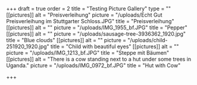 +++
draft = true
order = 2
title = "Testing Picture Gallery"
type = ""
[[pictures]]
alt = "Preisverleihung"
picture = "/uploads/Echt Gut Preisverleihung im Stuttgarter Schloss.JPG"
title = "Preisverleihung"
[[pictures]]
alt = ""
picture = "/uploads/IMG_1955_bf.JPG"
title = "Pepper"
[[pictures]]
alt = ""
picture = "/uploads/sausage-tree-3936362_1920.jpg"
title = "Blue clouds"
[[pictures]]
alt = ""
picture = "/uploads/child-251920_1920.jpg"
title = "Child with beautiful eyes"
[[pictures]]
alt = ""
picture = "/uploads/IMG_1213_bf.JPG"
title = "Steppe mit Bäumen"
[[pictures]]
alt = "There is a cow standing next to a hut under some trees in Uganda."
picture = "/uploads/IMG_0972_bf.JPG"
title = "Hut with Cow"

+++

